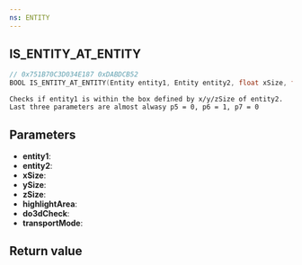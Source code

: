 ```yaml
---
ns: ENTITY
---
```

## IS_ENTITY_AT_ENTITY

```c
// 0x751B70C3D034E187 0xDABDCB52
BOOL IS_ENTITY_AT_ENTITY(Entity entity1, Entity entity2, float xSize, float ySize, float zSize, BOOL highlightArea, BOOL do3dCheck, int transportMode);
```

```
Checks if entity1 is within the box defined by x/y/zSize of entity2.  
Last three parameters are almost alwasy p5 = 0, p6 = 1, p7 = 0  
```

## Parameters
* **entity1**: 
* **entity2**: 
* **xSize**: 
* **ySize**: 
* **zSize**: 
* **highlightArea**:
* **do3dCheck**:
* **transportMode**:

## Return value
